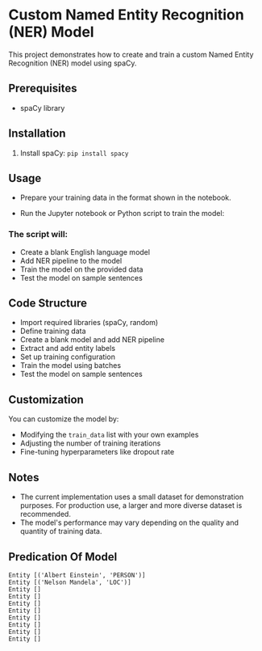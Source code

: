 # Custom Named Entity Recognition (NER) Model

This project demonstrates how to create and train a custom Named Entity Recognition (NER) model using spaCy.

## Prerequisites


- spaCy library

## Installation

1. Install spaCy:
   `pip install spacy`

## Usage

- Prepare your training data in the format shown in the notebook.

- Run the Jupyter notebook or Python script to train the model:

### The script will:
- Create a blank English language model
- Add NER pipeline to the model
- Train the model on the provided data
- Test the model on sample sentences

## Code Structure

- Import required libraries (spaCy, random)
- Define training data
- Create a blank model and add NER pipeline
- Extract and add entity labels
- Set up training configuration
- Train the model using batches
- Test the model on sample sentences

## Customization

You can customize the model by:
- Modifying the `train_data` list with your own examples
- Adjusting the number of training iterations
- Fine-tuning hyperparameters like dropout rate

## Notes

- The current implementation uses a small dataset for demonstration purposes. For production use, a larger and more diverse dataset is recommended.
- The model's performance may vary depending on the quality and quantity of training data.

## Predication Of Model
```
Entity [('Albert Einstein', 'PERSON')]
Entity [('Nelson Mandela', 'LOC')]
Entity []
Entity []
Entity []
Entity []
Entity []
Entity []
Entity []
Entity []
```
